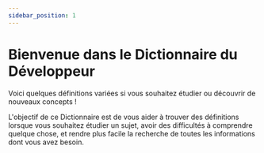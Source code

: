 ```yaml
---
sidebar_position: 1
---
```


# Bienvenue dans le Dictionnaire du Développeur

Voici quelques définitions variées si vous souhaitez étudier ou découvrir de nouveaux concepts !

L'objectif de ce Dictionnaire est de vous aider à trouver des définitions lorsque vous souhaitez étudier un sujet,
avoir des difficultés à comprendre quelque chose, et rendre plus facile la recherche de toutes les informations dont vous avez besoin.
